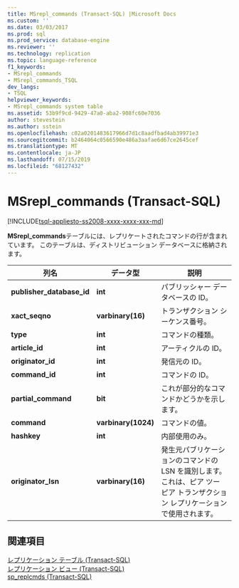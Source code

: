 ```yaml
---
title: MSrepl_commands (Transact-SQL) |Microsoft Docs
ms.custom: ''
ms.date: 03/03/2017
ms.prod: sql
ms.prod_service: database-engine
ms.reviewer: ''
ms.technology: replication
ms.topic: language-reference
f1_keywords:
- MSrepl_commands
- MSrepl_commands_TSQL
dev_langs:
- TSQL
helpviewer_keywords:
- MSrepl_commands system table
ms.assetid: 53b9f9cd-9429-47a0-aba2-908fc60e7036
author: stevestein
ms.author: sstein
ms.openlocfilehash: c02a0201483617966d7d1c8aadfbad4ab39971e3
ms.sourcegitcommit: b2464064c0566590e486a3aafae6d67ce2645cef
ms.translationtype: MT
ms.contentlocale: ja-JP
ms.lasthandoff: 07/15/2019
ms.locfileid: "68127432"
---
```

# <a name="msrepl_commands-transact-sql"></a>MSrepl_commands (Transact-SQL)
[!INCLUDE[tsql-appliesto-ss2008-xxxx-xxxx-xxx-md](../../includes/tsql-appliesto-ss2008-xxxx-xxxx-xxx-md.md)]

  **MSrepl_commands**テーブルには、レプリケートされたコマンドの行が含まれています。 このテーブルは、ディストリビューション データベースに格納されます。  
  
|列名|データ型|説明|  
|-----------------|---------------|-----------------|  
|**publisher_database_id**|**int**|パブリッシャー データベースの ID。|  
|**xact_seqno**|**varbinary(16)**|トランザクション シーケンス番号。|  
|**type**|**int**|コマンドの種類。|  
|**article_id**|**int**|アーティクルの ID。|  
|**originator_id**|**int**|発信元の ID。|  
|**command_id**|**int**|コマンドの ID。|  
|**partial_command**|**bit**|これが部分的なコマンドかどうかを示します。|  
|**command**|**varbinary(1024)**|コマンドの値。|  
|**hashkey**|**int**|内部使用のみ。|  
|**originator_lsn**|**varbinary(16)**|発生元パブリケーションのコマンドの LSN を識別します。 これは、ピア ツー ピア トランザクション レプリケーションで使用されます。|  
  
## <a name="see-also"></a>関連項目  
 [レプリケーション テーブル &#40;Transact-SQL&#41;](../../relational-databases/system-tables/replication-tables-transact-sql.md)   
 [レプリケーション ビュー &#40;Transact-SQL&#41;](../../relational-databases/system-views/replication-views-transact-sql.md)   
 [sp_replcmds &#40;Transact-SQL&#41;](../../relational-databases/system-stored-procedures/sp-replcmds-transact-sql.md)  
  
  
